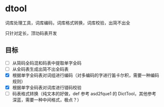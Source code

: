 # dtool

词库处理工具，词库编码，词库格式转换，词库校验，出简不出全

只针对定长，顶功码表开发

## 目标

- [ ] 从简码全码混和码表中提取单字全码
- [ ] 从全码表生成出简不出全码表
- [x] 根据单字全码表对词组进行编码（对多编码的字进行笛卡尔积，需要一种编码规则）
- [x] 根据单字全码表对词库进行错码校验
- [ ] 码表格式转换（纯文本的好做，def 参考 asd2fque1 的 DictTool，其他参考深蓝，需要一种中间格式，极点？）
